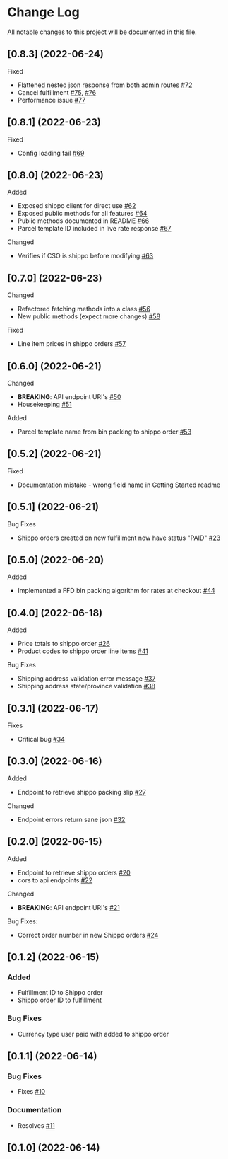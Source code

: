 # Change Log

All notable changes to this project will be documented in this file.
## [0.8.3] (2022-06-24)
Fixed
  - Flattened nested json response from both admin routes [#72](https://github.com/macder/medusa-fulfillment-shippo/issues/72)
  - Cancel fulfillment [#75](https://github.com/macder/medusa-fulfillment-shippo/issues/75), [#76](https://github.com/macder/medusa-fulfillment-shippo/issues/76)
  - Performance issue [#77](https://github.com/macder/medusa-fulfillment-shippo/issues/77)
## [0.8.1] (2022-06-23)
Fixed
  - Config loading fail [#69](https://github.com/macder/medusa-fulfillment-shippo/issues/69)
## [0.8.0] (2022-06-23)
Added
  - Exposed shippo client for direct use [#62](https://github.com/macder/medusa-fulfillment-shippo/issues/62)
  - Exposed public methods for all features [#64](https://github.com/macder/medusa-fulfillment-shippo/issues/64)
  - Public methods documented in README [#66](https://github.com/macder/medusa-fulfillment-shippo/issues/66)
  - Parcel template ID included in live rate response [#67](https://github.com/macder/medusa-fulfillment-shippo/issues/67)

Changed
  - Verifies if CSO is shippo before modifying [#63](https://github.com/macder/medusa-fulfillment-shippo/issues/63)
## [0.7.0] (2022-06-23)
Changed
  - Refactored fetching methods into a class [#56](https://github.com/macder/medusa-fulfillment-shippo/issues/56)
  - New public methods (expect more changes) [#58](https://github.com/macder/medusa-fulfillment-shippo/issues/58)

Fixed
  - Line item prices in shippo orders [#57](https://github.com/macder/medusa-fulfillment-shippo/issues/57)
## [0.6.0] (2022-06-21)
Changed
  - **BREAKING**: API endpoint URI's [#50](https://github.com/macder/medusa-fulfillment-shippo/issues/50)
  - Housekeeping [#51](https://github.com/macder/medusa-fulfillment-shippo/issues/51)

Added
  - Parcel template name from bin packing to shippo order [#53](https://github.com/macder/medusa-fulfillment-shippo/issues/53)

## [0.5.2] (2022-06-21)
Fixed
  - Documentation mistake - wrong field name in Getting Started readme
## [0.5.1] (2022-06-21)
Bug Fixes
  - Shippo orders created on new fulfillment now have status "PAID" [#23](https://github.com/macder/medusa-fulfillment-shippo/issues/23)
## [0.5.0] (2022-06-20)
Added
  - Implemented a FFD bin packing algorithm for rates at checkout [#44](https://github.com/macder/medusa-fulfillment-shippo/issues/44)
## [0.4.0] (2022-06-18)
Added
  - Price totals to shippo order [#26](https://github.com/macder/medusa-fulfillment-shippo/issues/26)
  - Product codes to shippo order line items [#41](https://github.com/macder/medusa-fulfillment-shippo/issues/41)

Bug Fixes
  - Shipping address validation error message [#37](https://github.com/macder/medusa-fulfillment-shippo/issues/37)
  - Shipping address state/province validation [#38](https://github.com/macder/medusa-fulfillment-shippo/issues/38)

## [0.3.1] (2022-06-17)
Fixes
  - Critical bug [#34](https://github.com/macder/medusa-fulfillment-shippo/issues/34)
## [0.3.0] (2022-06-16)
Added
  - Endpoint to retrieve shippo packing slip [#27](https://github.com/macder/medusa-fulfillment-shippo/issues/27)

Changed
  - Endpoint errors return sane json [#32](https://github.com/macder/medusa-fulfillment-shippo/issues/32)
## [0.2.0] (2022-06-15)
Added
  - Endpoint to retrieve shippo orders [#20](https://github.com/macder/medusa-fulfillment-shippo/issues/20)
  - cors to api endpoints [#22](https://github.com/macder/medusa-fulfillment-shippo/issues/22)

Changed
  - **BREAKING**: API endpoint URI's [#21](https://github.com/macder/medusa-fulfillment-shippo/issues/21)

Bug Fixes:
  - Correct order number in new Shippo orders [#24](https://github.com/macder/medusa-fulfillment-shippo/issues/24)


## [0.1.2] (2022-06-15)
### Added
  - Fulfillment ID to Shippo order
  - Shippo order ID to fulfillment

### Bug Fixes
  - Currency type user paid with added to shippo order
## [0.1.1] (2022-06-14)
### Bug Fixes
  - Fixes [#10](https://github.com/macder/medusa-fulfillment-shippo/issues/10)
### Documentation
  - Resolves [#11](https://github.com/macder/medusa-fulfillment-shippo/issues/11)

## [0.1.0] (2022-06-14)
